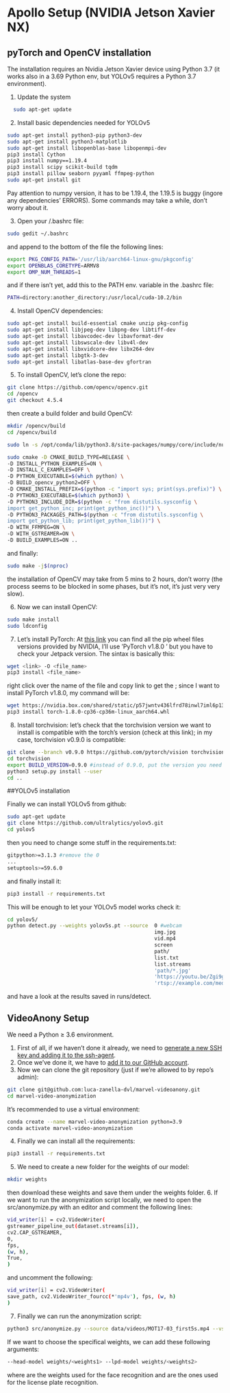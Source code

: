 # Apollo Setup (NVIDIA Jetson Xavier NX)

## pyTorch and OpenCV installation

The installation requires an Nvidia Jetson Xavier device using Python 3.7 (it works also in a 3.69 Python env, but YOLOv5 requires a Python 3.7 environment).

1. Update the system
```bash
  sudo apt-get update
``` 

2. Install basic dependencies needed for YOLOv5
```bash
sudo apt-get install python3-pip python3-dev
sudo apt-get install python3-matplotlib
sudo apt-get install libopenblas-base libopenmpi-dev
pip3 install Cython
pip3 install numpy==1.19.4
pip3 install scipy scikit-build tqdm
pip3 install pillow seaborn pyyaml ffmpeg-python
sudo apt-get install git
```
  Pay attention to numpy version, it has to be 1.19.4, the 1.19.5 is buggy (ingore any dependencies’ ERRORS). Some commands may take a while, don’t worry about it.

3. Open your /.bashrc file:
```bash
sudo gedit ~/.bashrc
```
  and append to the bottom of the file the following lines:
```bash
export PKG_CONFIG_PATH='/usr/lib/aarch64-linux-gnu/pkgconfig'
export OPENBLAS_CORETYPE=ARMV8
export OMP_NUM_THREADS=1
```

and if there isn’t yet, add this to the PATH env. variable in the .bashrc file:
```bash
PATH=directory:another_directory:/usr/local/cuda-10.2/bin
```

4. Install OpenCV dependencies:
```bash
sudo apt-get install build-essential cmake unzip pkg-config
sudo apt-get install libjpeg-dev libpng-dev libtiff-dev
sudo apt-get install libavcodec-dev libavformat-dev
sudo apt-get install libswscale-dev libv4l-dev
sudo apt-get install libxvidcore-dev libx264-dev
sudo apt-get install libgtk-3-dev
sudo apt-get install libatlas-base-dev gfortran
```

5. To install OpenCV, let’s clone the repo:
```bash
git clone https://github.com/opencv/opencv.git
cd /opencv
git checkout 4.5.4
```
  then create a build folder and build OpenCV:
```bash
mkdir /opencv/build
cd /opencv/build

sudo ln -s /opt/conda/lib/python3.8/site-packages/numpy/core/include/numpy/usr/include/numpy

sudo cmake -D CMAKE_BUILD_TYPE=RELEASE \
-D INSTALL_PYTHON_EXAMPLES=ON \
-D INSTALL_C_EXAMPLES=OFF \
-D PYTHON_EXECUTABLE=$(which python) \
-D BUILD_opencv_python2=OFF \
-D CMAKE_INSTALL_PREFIX=$(python -c "import sys; print(sys.prefix)") \
-D PYTHON3_EXECUTABLE=$(which python3) \
-D PYTHON3_INCLUDE_DIR=$(python -c "from distutils.sysconfig \
import get_python_inc; print(get_python_inc())") \
-D PYTHON3_PACKAGES_PATH=$(python -c "from distutils.sysconfig \
import get_python_lib; print(get_python_lib())") \
-D WITH_FFMPEG=ON \
-D WITH_GSTREAMER=ON \
-D BUILD_EXAMPLES=ON ..
```  
and finally:
```bash
sudo make -j$(nproc)
```
  the installation of OpenCV may take from 5 mins to 2 hours, don’t worry (the process seems to be blocked in some phases, but it’s not, it’s just very very slow).

6. Now we can install OpenCV:
```bash
sudo make install
sudo ldconfig
```

7. Let’s install PyTorch: At [this link](https://forums.developer.nvidia.com/t/pytorch-for-jetson/72048) you can find all the pip wheel files versions provided by NVIDIA, I’ll use ’PyTorch v1.8.0 ’ but you have to check your Jetpack version. The sintax is basically this:
```bash
wget <link> -O <file_name>
pip3 install <file_name>
```

right click over the name of the file and copy link to get the <link>; since I want to install PyTorch v1.8.0, my command will be:
```bash
wget https://nvidia.box.com/shared/static/p57jwntv436lfrd78inwl7iml6p13fzh.whl -O torch-1.8.0-cp36-cp36m-linux_aarch64.whl
pip3 install torch-1.8.0-cp36-cp36m-linux_aarch64.whl
```

8. Install torchvision: let’s check that the torchvision version we want to install is compatible with the torch’s version (check at this link); in my case, torchvision v0.9.0 is compatible:
```bash
git clone --branch v0.9.0 https://github.com/pytorch/vision torchvision
cd torchvision
export BUILD_VERSION=0.9.0 #instead of 0.9.0, put the version you need
python3 setup.py install --user
cd ..
```

##YOLOv5 installation

Finally we can install YOLOv5 from github:
```bash
sudo apt-get update
git clone https://github.com/ultralytics/yolov5.git
cd yolov5
```


then you need to change some stuff in the requirements.txt:
```bash
gitpython>=3.1.3 #remove the 0
...
setuptools>=59.6.0
```

and finally install it:
```bash
pip3 install -r requirements.txt
```
This will be enough to let your YOLOv5 model works check it:
```bash
cd yolov5/
python detect.py --weights yolov5s.pt --source  0 #webcam
                                                img.jpg
                                                vid.mp4
                                                screen
                                                path/
                                                list.txt
                                                list.streams
                                                'path/*.jpg'
                                                'https://youtu.be/Zgi9g1ksQHc'
                                                'rtsp://example.com/media.mp4'
```

and have a look at the results saved in runs/detect.

## VideoAnony Setup

We need a Python ≥ 3.6 environment.

1. First of all, if we haven’t done it already, we need to [generate a new SSH key and adding it to the ssh-agent](https://docs.github.com/en/authentication/connecting-to-github-with-ssh/generating-a-new-ssh-key-and-adding-it-to-the-ssh-agent).
2. Once we’ve done it, we have to [add it to our GitHub account](https://docs.github.com/en/authentication/connecting-to-github-with-ssh/adding-a-new-ssh-key-to-your-github-account?tool=webui).
3. Now we can clone the git repository (just if we’re allowed to by repo’s admin):
```bash
git clone git@github.com:luca-zanella-dvl/marvel-videoanony.git
cd marvel-video-anonymization
```
It’s recommended to use a virtual environment:
```bash
conda create --name marvel-video-anonymization python=3.9
conda activate marvel-video-anonymization
```
4. Finally we can install all the requirements:
```bash
pip3 install -r requirements.txt
```
5. We need to create a new folder for the weights of our model:
```bash
mkdir weights
```
then download these weights and save them under the weights folder.
6. If we want to run the anonymization script locally, we need to open the src/anonymize.py with an editor and comment the following lines:
```bash
vid_writer[i] = cv2.VideoWriter(
gstreamer_pipeline_out(dataset.streams[i]),
cv2.CAP_GSTREAMER,
0,
fps,
(w, h),
True,
)
```
and uncomment the following:
```bash
vid_writer[i] = cv2.VideoWriter(
save_path, cv2.VideoWriter_fourcc(*'mp4v'), fps, (w, h)
)
```
7. Finally we can run the anonymization script:
```bash
python3 src/anonymize.py --source data/videos/MOT17-03_first5s.mp4 --vstream-uri ""
```
If we want to choose the specifical weights, we can add these following arguments:
```bash
--head-model weights/<weights1> --lpd-model weights/<weights2>
```
where <weights1> are the weights used for the face recognition and <weights2> are the ones used for the license plate recognition.










